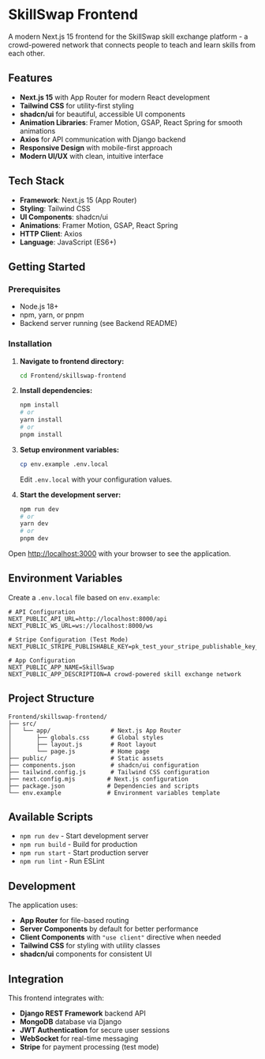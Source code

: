 # SkillSwap Frontend

A modern Next.js 15 frontend for the SkillSwap skill exchange platform - a crowd-powered network that connects people to teach and learn skills from each other.

## Features

- **Next.js 15** with App Router for modern React development
- **Tailwind CSS** for utility-first styling
- **shadcn/ui** for beautiful, accessible UI components
- **Animation Libraries**: Framer Motion, GSAP, React Spring for smooth animations
- **Axios** for API communication with Django backend
- **Responsive Design** with mobile-first approach
- **Modern UI/UX** with clean, intuitive interface

## Tech Stack

- **Framework**: Next.js 15 (App Router)
- **Styling**: Tailwind CSS
- **UI Components**: shadcn/ui
- **Animations**: Framer Motion, GSAP, React Spring
- **HTTP Client**: Axios
- **Language**: JavaScript (ES6+)

## Getting Started

### Prerequisites

- Node.js 18+ 
- npm, yarn, or pnpm
- Backend server running (see Backend README)

### Installation

1. **Navigate to frontend directory:**
   ```bash
   cd Frontend/skillswap-frontend
   ```

2. **Install dependencies:**
   ```bash
   npm install
   # or
   yarn install
   # or
   pnpm install
   ```

3. **Setup environment variables:**
   ```bash
   cp env.example .env.local
   ```
   Edit `.env.local` with your configuration values.

4. **Start the development server:**
   ```bash
   npm run dev
   # or
   yarn dev
   # or
   pnpm dev
   ```

Open [http://localhost:3000](http://localhost:3000) with your browser to see the application.

## Environment Variables

Create a `.env.local` file based on `env.example`:

```env
# API Configuration
NEXT_PUBLIC_API_URL=http://localhost:8000/api
NEXT_PUBLIC_WS_URL=ws://localhost:8000/ws

# Stripe Configuration (Test Mode)
NEXT_PUBLIC_STRIPE_PUBLISHABLE_KEY=pk_test_your_stripe_publishable_key_here

# App Configuration
NEXT_PUBLIC_APP_NAME=SkillSwap
NEXT_PUBLIC_APP_DESCRIPTION=A crowd-powered skill exchange network
```

## Project Structure

```
Frontend/skillswap-frontend/
├── src/
│   └── app/                 # Next.js App Router
│       ├── globals.css      # Global styles
│       ├── layout.js        # Root layout
│       └── page.js          # Home page
├── public/                  # Static assets
├── components.json          # shadcn/ui configuration
├── tailwind.config.js       # Tailwind CSS configuration
├── next.config.mjs         # Next.js configuration
├── package.json            # Dependencies and scripts
└── env.example             # Environment variables template
```

## Available Scripts

- `npm run dev` - Start development server
- `npm run build` - Build for production
- `npm run start` - Start production server
- `npm run lint` - Run ESLint

## Development

The application uses:
- **App Router** for file-based routing
- **Server Components** by default for better performance
- **Client Components** with `"use client"` directive when needed
- **Tailwind CSS** for styling with utility classes
- **shadcn/ui** components for consistent UI

## Integration

This frontend integrates with:
- **Django REST Framework** backend API
- **MongoDB** database via Django
- **JWT Authentication** for secure user sessions
- **WebSocket** for real-time messaging
- **Stripe** for payment processing (test mode)


